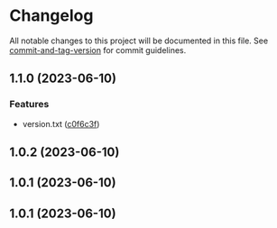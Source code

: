 # Changelog

All notable changes to this project will be documented in this file. See [commit-and-tag-version](https://github.com/absolute-version/commit-and-tag-version) for commit guidelines.

## 1.1.0 (2023-06-10)


### Features

* version.txt ([c0f6c3f](https://github.com/iku000888/actions-sandbox/commit/c0f6c3f30ae15f6091b556d1bc96a8a93d602408))

## 1.0.2 (2023-06-10)

## 1.0.1 (2023-06-10)

## 1.0.1 (2023-06-10)
